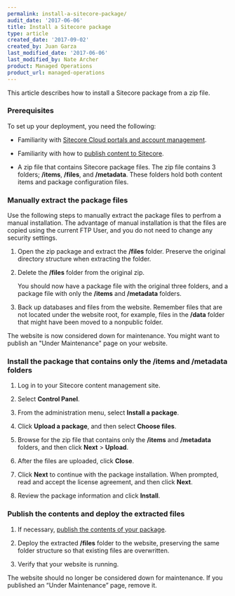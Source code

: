 ```yaml
---
permalink: install-a-sitecore-package/
audit_date: '2017-06-06'
title: Install a Sitecore package
type: article
created_date: '2017-09-02'
created_by: Juan Garza
last_modified_date: '2017-06-06'
last_modified_by: Nate Archer
product: Managed Operations
product_url: managed-operations
---
```


This article describes how to install a Sitecore package from a zip file. 

### Prerequisites

To set up your deployment, you need the following:

- Familiarity with [Sitecore Cloud portals and account management](/how-to/sitecore-cloud-portals-and-account-management/).

- Familiarity with how to [publish content to Sitecore](/how-to/publish-content-to-sitecore/).

- A zip file that contains Sitecore package files. The zip file contains 3 folders; **/items**, **/files**, and **/metadata**. These folders hold both content items and package configuration files.

### Manually extract the package files

Use the following steps to manually extract the package files to perfrom a manual installation. The advantage of
manual installation is that the files are copied using the current FTP User, and you do
not need to change any security settings.

1. Open the zip package and extract the **/files** folder. Preserve the original directory structure when extracting the folder.

2. Delete the **/files** folder from the original zip. 

   You should now have a package file with the original three folders, and a package file with only the **/items** and **/metadata** folders.

3. Back up databases and files from the website. Remember files that are not located under the website root, for example, files in the **/data** folder that might have been moved to a nonpublic folder.

The website is now considered down for maintenance. You might want to publish an "Under Maintenance" page on your website.

### Install the package that contains only the /items and /metadata folders

1. Log in to your Sitecore content management site.

2. Select **Control Panel**.

3. From the administration menu, select **Install a package**.

4. Click **Upload a package**, and then select **Choose files**.

5. Browse for the zip file that contains only the **/items** and **/metadata** folders, and then click **Next** > **Upload**.

6. After the files are uploaded, click **Close**.

7. Click **Next** to continue with the package installation. When prompted, read and accept the license agreement, and then click **Next**.

8. Review the package information and click **Install**.

### Publish the contents and deploy the extracted files

1. If necessary, [publish the contents of your package](/how-to/publish-content-to-sitecore/).

2. Deploy the extracted **/files** folder to the website, preserving the same folder structure so that existing files are overwritten.

3. Verify that your website is running.

The website should no longer be considered down for maintenance. If you published an “Under Maintenance” page, remove it.
